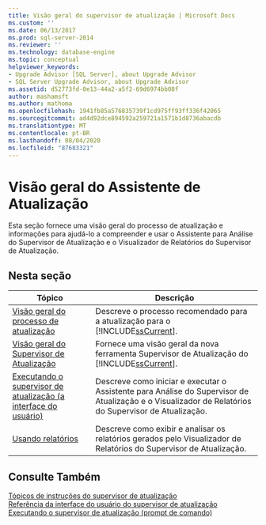 ```yaml
---
title: Visão geral do supervisor de atualização | Microsoft Docs
ms.custom: ''
ms.date: 06/13/2017
ms.prod: sql-server-2014
ms.reviewer: ''
ms.technology: database-engine
ms.topic: conceptual
helpviewer_keywords:
- Upgrade Advisor [SQL Server], about Upgrade Advisor
- SQL Server Upgrade Advisor, about Upgrade Advisor
ms.assetid: d52773fd-0e13-44a2-a5f2-69d6974bb08f
author: mashamsft
ms.author: mathoma
ms.openlocfilehash: 1941fb85a576835739f1cd975ff93ff336f42065
ms.sourcegitcommit: ad4d92dce894592a259721a1571b1d8736abacdb
ms.translationtype: MT
ms.contentlocale: pt-BR
ms.lasthandoff: 08/04/2020
ms.locfileid: "87683321"
---
```

# <a name="overview-of-upgrade-advisor"></a>Visão geral do Assistente de Atualização
  Esta seção fornece uma visão geral do processo de atualização e informações para ajudá-lo a compreender e usar o Assistente para Análise do Supervisor de Atualização e o Visualizador de Relatórios do Supervisor de Atualização.  
  
## <a name="in-this-section"></a>Nesta seção  
  
|Tópico|Descrição|  
|-----------|-----------------|  
|[Visão geral do processo de atualização](../../../2014/sql-server/install/upgrade-process-overview.md)|Descreve o processo recomendado para a atualização para o [!INCLUDE[ssCurrent](../../includes/sscurrent-md.md)].|  
|[Visão geral do Supervisor de Atualização](../../../2014/sql-server/install/upgrade-advisor-overview.md)|Fornece uma visão geral da nova ferramenta Supervisor de Atualização do [!INCLUDE[ssCurrent](../../includes/sscurrent-md.md)].|  
|[Executando o supervisor de atualização &#40;a interface do usuário&#41;](../../../2014/sql-server/install/running-upgrade-advisor-user-interface.md)|Descreve como iniciar e executar o Assistente para Análise do Supervisor de Atualização e o Visualizador de Relatórios do Supervisor de Atualização.|  
|[Usando relatórios](../../../2014/sql-server/install/using-reports.md)|Descreve como exibir e analisar os relatórios gerados pelo Visualizador de Relatórios do Supervisor de Atualização.|  
  
## <a name="see-also"></a>Consulte Também  
 [Tópicos de instruções do supervisor de atualização](../../../2014/sql-server/install/upgrade-advisor-how-to-topics.md)   
 [Referência da interface do usuário do supervisor de atualização](../../../2014/sql-server/install/upgrade-advisor-user-interface-reference.md)   
 [Executando o supervisor de atualização &#40;prompt de comando&#41;](../../../2014/sql-server/install/running-upgrade-advisor-command-prompt.md)  
  
  
